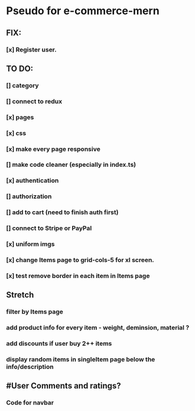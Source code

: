 # Pseudo for e-commerce-mern

## FIX:

### [x] Register user.

## TO DO:

### [] category
### [] connect to redux
### [x] pages
### [x] css
### [x] make every page responsive
### [] make code cleaner (especially in index.ts)
### [x] authentication 
### [] authorization 
### [] add to cart (need to finish auth first)
### [] connect to Stripe or PayPal
### [x] uniform imgs
### [x] change Items page to grid-cols-5 for  xl screen.
### [x] test remove border in each item in Items page

## Stretch

### filter by Items page
### add product info for every item - weight, deminsion, material ?
### add discounts if user buy 2++ items
### display random items in singleItem page below the info/description
## #User Comments and ratings?

### Code for navbar

<!-- import { Link } from 'react-router-dom'
import { FaBars, FaTimes } from 'react-icons/fa'
import { useState } from 'react'
import { useSelector, useDispatch } from 'react-redux'
import { logoutUser } from '../features/authSlice'
import { toast } from 'react-toastify'

const Navbar = () => {
  const dispatch = useDispatch()
  const [open, setOpen] = useState(false)
  const { cartTotalQuantity } = useSelector((state) => state.cart)
  const auth = useSelector((state) => state.auth)
  const handleMenu = () => {
    setOpen((prev) => !prev)
  }

  return (
    <nav className="py-[1%] border-b shadow-md px-[3%]">
      <div>
        <div className="container mx-auto flex justify-between items-center">
          <div className="text-black text-4xl font-semibold cursive hidden md:block">
            <img className="inline pr-5" src="/images/logo.png" alt="" />
            Tailored Tails
          </div>
          <div className="space-x-10 hidden md:block">
            <Link
              to="/"
              className="text-black font-semibold hover:underline merriweather text-xl"
            >
              Home
            </Link>
            <Link
              to="/items"
              className="text-black font-semibold hover:underline merriweather text-xl"
            >
              Items
            </Link>
            <Link
              to="/category"
              className="text-black font-semibold hover:underline merriweather text-xl"
            >
              Category
            </Link>
            <Link
              to="/cart"
              className="text-black font-semibold hover:underline merriweather text-xl"
            >
              Cart {cartTotalQuantity}
            </Link>
            {
              auth.name ? 
              <button onClick={() => {
                dispatch(logoutUser(null))
                toast.warning("You have logged out", {position: "bottom-left"})
              }}>
                Logout
              </button>  :  <div>
                <Link className="text-black font-semibold hover:underline merriweather text-xl" to="/login">Login</Link>
                <Link className="text-black font-semibold hover:underline merriweather text-xl" to="/registration">Register</Link>
              </div>
            }

            {/* OLD LINKS */}
            {/* <Link
              to="/registration"
              className="text-black font-semibold hover:underline merriweather text-xl"
            >
              Registration
            </Link>

            <Link
              to="/login"
              className="text-black font-semibold hover:underline merriweather text-xl"
            >
              Login
            </Link> */}
          </div>
          {/* Hamburger menu */}
          <div className="-mr-2 flex border-2 border-black rounded-lg md:hidden">
            <button
              type="button"
              onClick={handleMenu}
              className="inline-flex items-center justify-center p-2 rounded-md text-black hover:text-black hover:bg-gray-500 hover:bg-opacity-30 focus:outline-none focus:ring-2 focus:ring-offset-2 focus:ring-offset-gray-800 focus:ring-white"
            >
              <span className="sr-only">Open Main Menu</span>
              {open ? <FaTimes /> : <FaBars />}
            </button>
          </div>
        </div>
        {open ? (
          <div className="md:hidden">
            <div className="px-2 pt-2 pb-3 space-y-1 sm:px-3 flex flex-col text-slate-800">
              <Link
                to="/"
                className="text-black font-semibold hover:underline merriweather text-xl"
              >
                Home
              </Link>
              <Link
                to="/items"
                className="text-black font-semibold hover:underline merriweather text-xl"
              >
                Items
              </Link>
              <Link
                to="/category"
                className="text-black font-semibold hover:underline merriweather text-xl"
              >
                Category
              </Link>
              <Link
                to="/cart"
                className="text-black font-semibold hover:underline merriweather text-xl"
              >
                Cart
              </Link>
            </div>
          </div>
        ) : null}
      </div>
    </nav>
  )
}

export default Navbar -->